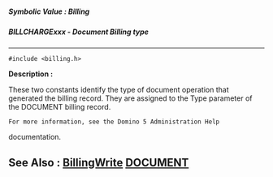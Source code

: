##### Symbolic Value : Billing
##### BILLCHARGExxx - Document Billing type
---
```
#include <billing.h>
```
**Description :**

These two constants identify the type of document operation that generated the 
billing record.  They are assigned to the Type parameter of the DOCUMENT 
billing record.

	For more information, see the Domino 5 Administration Help 
documentation.

**See Also :**
[BillingWrite](/reference/Func/BillingWrite)
[DOCUMENT](/reference/Data/DOCUMENT)
---
